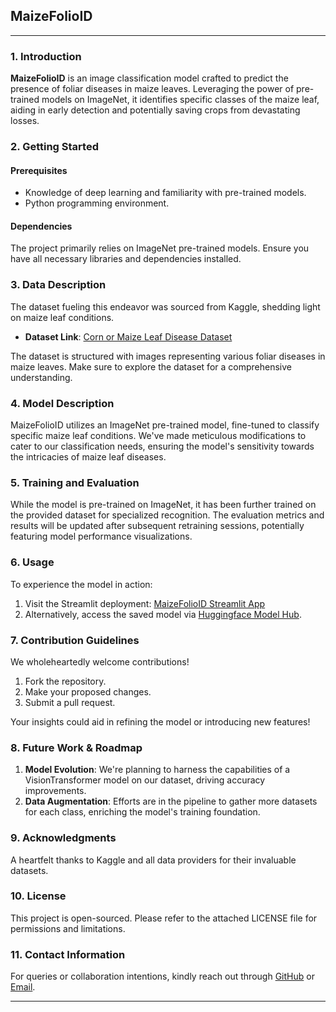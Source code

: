 ## MaizeFolioID

---

### **1. Introduction**

**MaizeFolioID** is an image classification model crafted to predict the presence of foliar diseases in maize leaves. Leveraging the power of pre-trained models on ImageNet, it identifies specific classes of the maize leaf, aiding in early detection and potentially saving crops from devastating losses.

### **2. Getting Started**

#### **Prerequisites**

- Knowledge of deep learning and familiarity with pre-trained models.
- Python programming environment.

#### **Dependencies**
The project primarily relies on ImageNet pre-trained models. Ensure you have all necessary libraries and dependencies installed.

### **3. Data Description**

The dataset fueling this endeavor was sourced from Kaggle, shedding light on maize leaf conditions.

- **Dataset Link**: [Corn or Maize Leaf Disease Dataset](https://www.kaggle.com/datasets/smaranjitghose/corn-or-maize-leaf-disease-dataset)

The dataset is structured with images representing various foliar diseases in maize leaves. Make sure to explore the dataset for a comprehensive understanding.

### **4. Model Description**

MaizeFolioID utilizes an ImageNet pre-trained model, fine-tuned to classify specific maize leaf conditions. We've made meticulous modifications to cater to our classification needs, ensuring the model's sensitivity towards the intricacies of maize leaf diseases.

### **5. Training and Evaluation**

While the model is pre-trained on ImageNet, it has been further trained on the provided dataset for specialized recognition. The evaluation metrics and results will be updated after subsequent retraining sessions, potentially featuring model performance visualizations.

### **6. Usage**

To experience the model in action:

1. Visit the Streamlit deployment: [MaizeFolioID Streamlit App](https://maizefolioid-h.streamlit.app/)
2. Alternatively, access the saved model via [Huggingface Model Hub](https://huggingface.co/Testys/MaizeFolioID).

### **7. Contribution Guidelines**

We wholeheartedly welcome contributions!

1. Fork the repository.
2. Make your proposed changes.
3. Submit a pull request.

Your insights could aid in refining the model or introducing new features!

### **8. Future Work & Roadmap**

1. **Model Evolution**: We're planning to harness the capabilities of a VisionTransformer model on our dataset, driving accuracy improvements.
2. **Data Augmentation**: Efforts are in the pipeline to gather more datasets for each class, enriching the model's training foundation.

### **9. Acknowledgments**

A heartfelt thanks to Kaggle and all data providers for their invaluable datasets.

### **10. License**

This project is open-sourced. Please refer to the attached LICENSE file for permissions and limitations.

### **11. Contact Information**

For queries or collaboration intentions, kindly reach out through [GitHub](https://github.com/dev-tyta) or [Email](mailto:testimonyadekoya.02@gmail.com).

---
